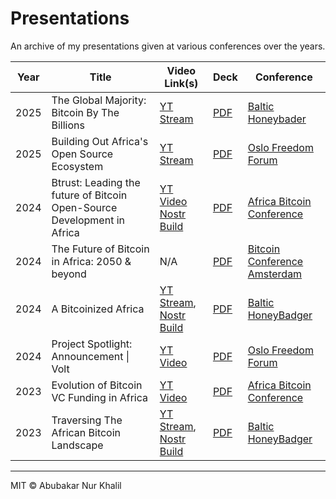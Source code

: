 # Presentations

An archive of my presentations given at various conferences over the years.

| Year | Title | Video Link(s) | Deck | Conference |
| ---- | ----- | ------------- | ---- | ---------- |
| 2025 | The Global Majority: Bitcoin By The Billions | [YT Stream](https://youtu.be/jEPl9Mmth0U?t=10692) | [PDF](./decks/Baltic%20HoneyBadger/The%20Global%20Majority_Bitcoin%20By%20The%20Billions%20\(BH2025\).pdf) | [Baltic Honeybader](https://baltichoneybadger.com/) |
| 2025 | Building Out Africa's Open Source Ecosystem | [YT Stream](https://youtu.be/NVPhJ0aCKOw?t=18813) | [PDF](./decks/Oslo%20Freedom%20Forum/Building%20Out%20Africa's%20Open%20Source%20Ecosystem%20(OFF25).pdf) | [Oslo Freedom Forum](https://oslofreedomforum.com/event/oslo-freedom-forum-2025/freedomtech/) |
| 2024 | Btrust: Leading the future of Bitcoin Open-Source Development in Africa | [YT Video](https://www.youtube.com/watch?v=qMEPXXHLtNg) [Nostr Build](https://v.nostr.build/WFO5YkruM9GFJjeg.mp4) | [PDF](./decks/Africa%20Bitcoin%20Conference/Btrust%20Keynote%20-%20Abubakar%20Nur%20Khalil.pdf) | [Africa Bitcoin Conference](https://afrobitcoin.org) |
| 2024 | The Future of Bitcoin in Africa: 2050 & beyond  | N/A | [PDF](./decks/Bitcoin%20Amsterdam/The%20Future%20of%20Bitcoin%20in%20Africa%20-%202050%20&%20Beyond%20(Bitcoin%20Amsterdam%20Conf%2024).pdf) | [Bitcoin Conference Amsterdam](https://b.tc/conference/amsterdam/) |
| 2024 | A Bitcoinized Africa | [YT Stream](https://www.youtube.com/live/tgQHBN2PtMo?t=20220s), [Nostr Build](https://v.nostr.build/23YW9Ad3A0SIP223.mp4) | [PDF](./decks/Baltic%20HoneyBadger/A%20Bitcoinized%20Africa%20(BH2024).pdf) | [Baltic HoneyBadger](https://2024.baltichoneybadger.com/) |
| 2024 | Project Spotlight: Announcement \| Volt | [YT Video](https://www.youtube.com/watch?v=1S80FZsq2SE&list=PL9flMWibV82dJmJYWSm95tXBMDaYnjyDD&index=15&pp=iAQB) | [PDF](./decks/Oslo%20Freedom%20Forum/Volt%20Presentation%20(OFF24).pdf) | [Oslo Freedom Forum](https://oslofreedomforum.com/event/oslo-freedom-forum-oslo-2024/financial-freedom-track/) |
| 2023 | Evolution of Bitcoin VC Funding in Africa | [YT Video](https://www.youtube.com/watch?v=FoV1Pzxv10s&t=12s) | [PDF](./decks/Africa%20Bitcoin%20Conference/Evolution%20of%20Bitcoin%20VC%20Funding%20in%20Africa%20(ABC23).pdf) | [Africa Bitcoin Conference](https://afrobitcoin.org) |
| 2023 | Traversing The African Bitcoin Landscape | [YT Stream](https://www.youtube.com/watch?v=V3vvybsc1A4&t=12507s), [Nostr Build](https://v.nostr.build/QP2v.mp4) | [PDF](./decks/Baltic%20HoneyBadger/Traversing%20the%20African%20Bitcoin%20Landscape%20(BH2023).pdf) | [Baltic HoneyBadger](https://2023.baltichoneybadger.com/) |

---

MIT &copy; Abubakar Nur Khalil
